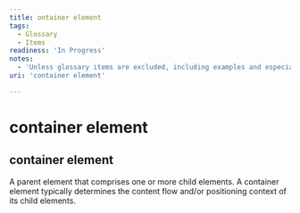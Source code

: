 ```yaml
---
title: ontainer element
tags:
  - Glossary
  - Items
readiness: 'In Progress'
notes:
  - 'Unless glossary items are excluded, including examples and especially figures and other visual examples will be useful when defining DOM et al.'
uri: 'container element'

---
```

# container element

## container element

A parent element that comprises one or more child elements. A container element typically determines the content flow and/or positioning context of its child elements.

